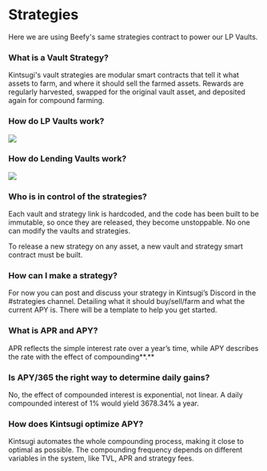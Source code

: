 # Strategies

Here we are using Beefy's same strategies contract to power our LP Vaults.

### What is a Vault Strategy?

Kintsugi's vault strategies are modular smart contracts that tell it what assets to farm, and where it should sell the farmed assets. Rewards are regularly harvested, swapped for the original vault asset, and deposited again for compound farming.

### How do LP Vaults work?

![](../../.gitbook/assets/Flow\_LP.png)

### How do Lending Vaults work?

![](../../.gitbook/assets/Flow\_single\_asset\_lending.png)

### **Who is in control of the strategies?**

Each vault and strategy link is hardcoded, and the code has been built to be immutable, so once they are released, they become unstoppable. No one can modify the vaults and strategies.

To release a new strategy on any asset, a new vault and strategy smart contract must be built.

### **How can I make a strategy?**

For now you can post and discuss your strategy in Kintsugi’s Discord in the #strategies channel. Detailing what it should buy/sell/farm and what the current APY is. There will be a template to help you get started.

### **What is APR and APY?**

APR reflects the simple interest rate over a year’s time, while APY describes the rate with the effect of compounding**.**

### **Is APY/365 the right way to determine daily gains?**

No, the effect of compounded interest is exponential, not linear. A daily compounded interest of 1% would yield 3678.34% a year.

### **How does Kintsugi optimize APY?**

Kintsugi automates the whole compounding process, making it close to optimal as possible. The compounding frequency depends on different variables in the system, like TVL, APR and strategy fees.
